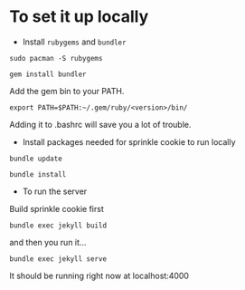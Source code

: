 # To set it up locally


* Install `rubygems` and `bundler`

`sudo pacman -S rubygems`

`gem install bundler`


Add the gem bin to your PATH.

`export PATH=$PATH:~/.gem/ruby/<version>/bin/`

Adding it to .bashrc will save you a lot of trouble.


* Install packages needed for sprinkle cookie to run locally


`bundle update`

`bundle install`


* To run the server


Build sprinkle cookie first

`bundle exec jekyll build`


and then you run it...

`bundle exec jekyll serve`


It should be running right now at localhost:4000
